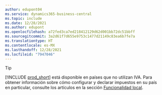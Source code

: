 ```yaml
---
author: edupont04
ms.service: dynamics365-business-central
ms.topic: include
ms.date: 12/28/2021
ms.author: edupont
ms.openlocfilehash: a72fed3ca7ed218412129d62d001bb72dc51bbff
ms.sourcegitcommit: 3a2d61f7d655e9753c1477d21149c83ea6b7fe7a
ms.translationtype: HT
ms.contentlocale: es-MX
ms.lasthandoff: 12/28/2021
ms.locfileid: "7947046"
---
```

> [!TIP]
> [!INCLUDE [prod_short](prod_short.md)] está disponible en países que no utilizan IVA. Para obtener información sobre cómo configurar y declarar impuestos en su país en particular, consulte los artículos en la sección [Funcionalidad local](../about-localization.md).  
